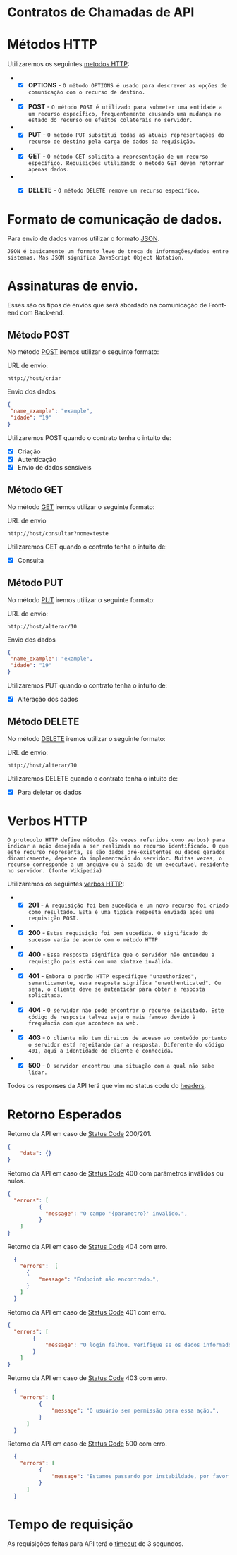 # Contratos de Chamadas de API


# Métodos HTTP
Utilizaremos os seguintes [metodos HTTP](https://developer.mozilla.org/pt-BR/docs/Web/HTTP/Methods):
* - [x] **OPTIONS** - ```O método OPTIONS é usado para descrever as opções de comunicação com o recurso de destino.```
* - [x] **POST** - ```O método POST é utilizado para submeter uma entidade a um recurso específico, frequentemente causando uma mudança no estado do recurso ou efeitos colaterais no servidor.```
* - [x] **PUT** - ```O método PUT substitui todas as atuais representações do recurso de destino pela carga de dados da requisição.```
* - [x] **GET** - ```O método GET solicita a representação de um recurso específico. Requisições utilizando o método GET devem retornar apenas dados.```
* - [x] **DELETE** - ```O método DELETE remove um recurso específico.```


# Formato de comunicação de dados.

Para envio de dados vamos utilizar o formato [JSON](https://www.devmedia.com.br/o-que-e-json/23166).

```JSON é basicamente um formato leve de troca de informações/dados entre sistemas. Mas JSON significa JavaScript Object Notation.```

# Assinaturas de envio.

Esses são os tipos de envios que será abordado na comunicação de Front-end com Back-end.

## Método POST
No método [POST](https://developer.mozilla.org/pt-BR/docs/Web/HTTP/Methods/POST) iremos utilizar o seguinte formato:

URL de envio:
```fetch
http://host/criar
```

Envio dos dados
```json
{
 "name_example": "example",
 "idade": "19"
}
```

Utilizaremos POST quando o contrato tenha o intuito de:
* [x] Criação
* [x] Autenticação
* [x] Envio de dados sensíveis

## Método GET
No método [GET](https://developer.mozilla.org/pt-BR/docs/Web/HTTP/Methods/GET) iremos utilizar o seguinte formato:

URL de envio
```fetch
http://host/consultar?nome=teste
```

Utilizaremos GET quando o contrato tenha o intuito de:
* [x] Consulta

## Método PUT
No método [PUT](https://developer.mozilla.org/pt-BR/docs/Web/HTTP/Methods/PUT) iremos utilizar o seguinte formato:

URL de envio:
```fetch
http://host/alterar/10
```

Envio dos dados
```json
{
 "name_example": "example",
 "idade": "19"
}
```

Utilizaremos PUT quando o contrato tenha o intuito de:
* [x] Alteração dos dados


## Método DELETE
No método [DELETE](https://developer.mozilla.org/pt-BR/docs/Web/HTTP/Methods/DELETE) iremos utilizar o seguinte formato:

URL de envio:
```fetch
http://host/alterar/10
```

Utilizaremos DELETE quando o contrato tenha o intuito de:
* [x] Para deletar os dados

# Verbos HTTP
```O protocolo HTTP define métodos (às vezes referidos como verbos) para indicar a ação desejada a ser realizada no recurso identificado. O que este recurso representa, se são dados pré-existentes ou dados gerados dinamicamente, depende da implementação do servidor. Muitas vezes, o recurso corresponde a um arquivo ou a saída de um executável residente no servidor. (fonte Wikipedia)```

Utilizaremos os seguintes [verbos HTTP](https://developer.mozilla.org/pt-BR/docs/Web/HTTP/Status):

* - [x] **201** - ```A requisição foi bem sucedida e um novo recurso foi criado como resultado. Esta é uma tipica resposta enviada após uma requisição POST.```
* - [x] **200** - ```Estas requisição foi bem sucedida. O significado do sucesso varia de acordo com o método HTTP```
* - [x] **400** - ```Essa resposta significa que o servidor não entendeu a requisição pois está com uma sintaxe inválida.```
* - [x] **401** - ```Embora o padrão HTTP especifique "unauthorized", semanticamente, essa resposta significa "unauthenticated". Ou seja, o cliente deve se autenticar para obter a resposta solicitada.```
* - [x] **404** - ```O servidor não pode encontrar o recurso solicitado. Este código de resposta talvez seja o mais famoso devido à frequência com que acontece na web.```
* - [x] **403** - ```O cliente não tem direitos de acesso ao conteúdo portanto o servidor está rejeitando dar a resposta. Diferente do código 401, aqui a identidade do cliente é conhecida.```
* - [x] **500** - ```O servidor encontrou uma situação com a qual não sabe lidar.```

Todos os responses da API terá que vim no status code do [headers](https://developer.mozilla.org/pt-BR/docs/Web/HTTP/Headers).


# Retorno Esperados
Retorno da API em caso de [Status Code](https://httpstatuses.com/) 200/201.

```json
{
    "data": {}
}
```

Retorno da API em caso de [Status Code](https://httpstatuses.com/) 400 com parâmetros inválidos ou nulos.

```json 
{
  "errors": [
          { 
            "message": "O campo '{parametro}' inválido.",
          }
    ]
}
```


Retorno da API em caso de [Status Code](https://httpstatuses.com/) 404 com erro.

```json
  {
    "errors":  [
      {
          "message": "Endpoint não encontrado.",
      }
    ]
  }
```

Retorno da API em caso de [Status Code](https://httpstatuses.com/) 401 com erro.

```json
{
  "errors": [
        {
            "message": "O login falhou. Verifique se os dados informados estão corretos.",
        }
    ]
}
```


Retorno da API em caso de [Status Code](https://httpstatuses.com/) 403 com erro.

```json
  {
    "errors": [
          {
              "message": "O usuário sem permissão para essa ação.",
          }
      ]
  }
```

Retorno da API em caso de [Status Code](https://httpstatuses.com/) 500 com erro.

```json
  {
    "errors": [
          {
              "message": "Estamos passando por instabildade, por favor tente novamente!",
          }
      ]
  }
```

# Tempo de requisição
As requisições feitas para API terá o [timeout](https://developer.mozilla.org/pt-BR/docs/Web/HTTP/Status/408) de 3 segundos.


